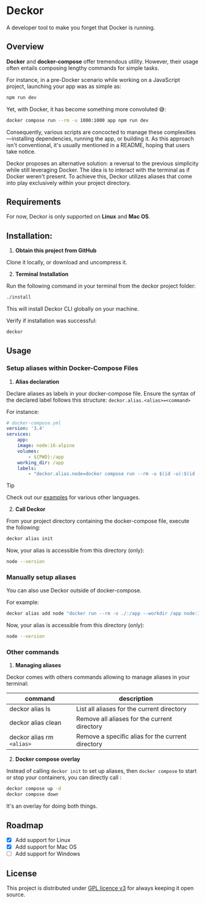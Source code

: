 # Deckor
A developer tool to make you forget that Docker is running.

## Overview
**Docker** and **docker-compose** offer tremendous utility. However, their usage often entails composing lengthy commands for simple tasks.

For instance, in a pre-Docker scenario while working on a JavaScript project, launching your app was as simple as:

```bash
npm run dev
```
Yet, with Docker, it has become something more convoluted :sweat_smile::

```bash
docker compose run --rm -u 1000:1000 app npm run dev
```
Consequently, various scripts are concocted to manage these complexities—installing dependencies, running the app, or building it. As this approach isn't conventional, it's usually mentioned in a README, hoping that users take notice.

Deckor proposes an alternative solution: a reversal to the previous simplicity while still leveraging Docker. The idea is to interact with the terminal as if Docker weren't present. To achieve this, Deckor utilizes aliases that come into play exclusively within your project directory.

## Requirements

For now, Deckor is only supported on **Linux** and **Mac OS**.

## Installation:

1. **Obtain this project from GitHub**

Clone it locally, or download and uncompress it.

2. **Terminal Installation**

Run the following command in your terminal from the deckor project folder:
```bash
./install
```
This will install Deckor CLI globally on your machine.

Verify if installation was successful:
```bash
deckor
```

## Usage

### Setup aliases within Docker-Compose Files

1. **Alias declaration**

Declare aliases as labels in your docker-compose file. Ensure the syntax of the declared label follows this structure: `deckor.alias.<alias>=<command>`

For instance:
```yaml
# docker-compose.yml
version: '3.4'
services:
    app:
    image: node:16-alpine
    volumes:
        - ${PWD}:/app
    working_dir: /app
    labels:
        - "deckor.alias.node=docker compose run --rm -u $(id -u):$(id -g) app node"
```

> [!TIP]
> Check out our [examples](./example) for various other languages.

2. **Call Deckor**

From your project directory containing the docker-compose file, execute the following:
```bash
deckor alias init
```
Now, your alias is accessible from this directory (only):
```bash
node --version
```

### Manually setup aliases

You can also use Deckor outside of docker-compose.

For example:
```bash
deckor alias add node "docker run --rm -v ./:/app --workdir /app node:16-alpine node" --reload

```
Now, your alias is accessible from this directory (only):
```bash
node --version
```

### Other commands

1. **Managing aliases**

Deckor comes with others commands allowing to manage aliases in your terminal:

command | description
--------|------------
deckor alias ls | List all aliases for the current directory
deckor alias clean |  Remove all aliases for the current directory
deckor alias rm `<alias>` | Remove a specific alias for the current directory

2. **Docker compose overlay**

Instead of calling `deckor init` to set up aliases, then `docker compose` to start or stop your containers, you can directly call :

```bash
deckor compose up -d
deckor compose down
```

It's an overlay for doing both things.

## Roadmap
- [X] Add support for Linux
- [X] Add support for Mac OS
- [ ] Add support for Windows

## License
This project is distributed under [GPL licence v3](./LICENCE) for always keeping it open source.
